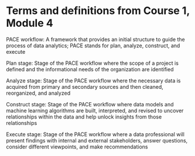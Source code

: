 # Terms and definitions from Course 1, Module 4

PACE workflow: A framework that provides an initial structure to guide the process of data analytics; PACE stands for plan, analyze, construct, and execute

Plan stage: Stage of the PACE workflow where the scope of a project is defined and the informational needs of the organization are identified

Analyze stage: Stage of the PACE workflow where the necessary data is acquired from primary and secondary sources and then cleaned, reorganized, and analyzed

Construct stage: Stage of the PACE workflow where data models and machine learning algorithms are built, interpreted, and revised to uncover relationships within the data and help unlock insights from those relationships

Execute stage: Stage of the PACE workflow where a data professional will present findings with internal and external stakeholders, answer questions, consider different viewpoints, and make recommendations